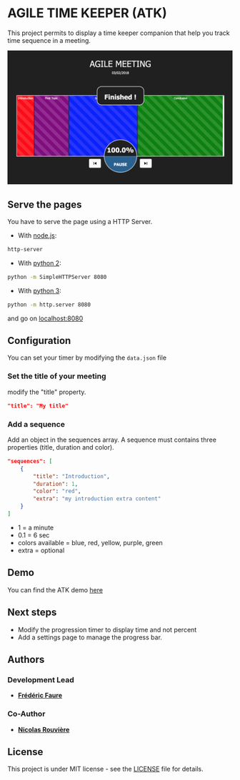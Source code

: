 # AGILE TIME KEEPER (ATK)

This project permits to display a time keeper companion that help you track time sequence in a meeting.

![ATK screen](images/atk_screenshot.png)

## Serve the pages

You have to serve the page using a HTTP Server.

* With [node.js](https://www.npmjs.com/package/http-server):

```bash
http-server
```

* With [python 2](https://docs.python.org/2/library/simplehttpserver.html):

```bash
python -m SimpleHTTPServer 8080
```

* With [python 3](https://docs.python.org/2/library/simplehttpserver.html):

```bash
python -m http.server 8080
```

and go on [localhost:8080](http://localhost:8080)

## Configuration

You can set your timer by modifying the `data.json` file

### Set the title of your meeting

modify the "title" property.

```json
"title": "My title"
```

### Add a sequence

Add an object in the sequences array.
A sequence must contains three properties (title, duration and color).

```json
"sequences": [
    {
        "title": "Introduction",
        "duration": 1,
        "color": "red",
        "extra": "my introduction extra content"
    }
]
```

* 1 = a minute
* 0.1 = 6 sec
* colors available = blue, red, yellow, purple, green
* extra = optional

## Demo

You can find the ATK demo [here](https://zolenas.github.io/agile-time-keeper/)

## Next steps

* Modify the progression timer to display time and not percent
* Add a settings page to manage the progress bar.

## Authors

### Development Lead

* [**Frédéric Faure**](mailto:frederik.faure@gmail.com)

### Co-Author

* [**Nicolas Rouvière**](mailto:zesk06@gmail.com)

## License

This project is under MIT license - see the [LICENSE](LICENSE.md) file for details.
